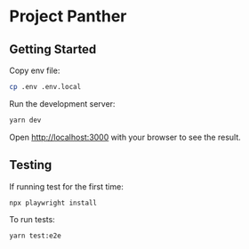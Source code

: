 # Project Panther

## Getting Started

Copy env file:

```bash
cp .env .env.local
```

Run the development server:

```bash
yarn dev
```

Open [http://localhost:3000](http://localhost:3000) with your browser to see the result.

## Testing

If running test for the first time:

```bash
npx playwright install
```

To run tests:

```bash
yarn test:e2e
```

